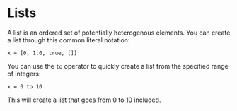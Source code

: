 # Lists

A list is an ordered set of potentially heterogenous elements. You can create a list through this common literal notation:

```
x = [0, 1.0, true, []]
```

You can use the `to` operator to quickly create a list from the specified range of integers:

```
x = 0 to 10
```

This will create a list that goes from 0 to 10 included.